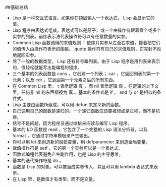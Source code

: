##基础总结
- Lisp 是一种交互式语言。如果你在顶层输入一个表达式， Lisp 会显示它的值。
- Lisp 程序由表达式组成。表达式可以是原子，或一个由操作符跟着零个或多个实参的列表。前序表示法代表操作符可以有任意数量的实参。
- Common Lisp 函数调用的求值规则： 依序对实参从左至右求值，接着把它们的值传入由操作符表示的函数。 quote 操作符有自己的求值规则，它完封不动地返回实参。
- 除了一般的数据类型， Lisp 还有符号跟列表。由于 Lisp 程序是用列表来表示的，很轻松就能写出能编程的程序。
- 三个基本的列表函数是 cons ，它创建一个列表； car ，它返回列表的第一个元素；以及 cdr ，它返回第一个元素之后的所有东西。
- 在 Common Lisp 里， t 表示逻辑 真 ，而 nil 表示逻辑 假 。在逻辑的上下文里，任何非 nil 的东西都视为 真 。基本的条件式是 if 。 and 与 or 是相似的条件式。
- Lisp 主要由函数所组成。可以用 defun 来定义新的函数。
- 自己调用自己的函数是递归的。一个递归函数应该要被想成是过程，而不是机器。
- 括号不是问题，因为程序员通过缩排来阅读与编写 Lisp 程序。
- 基本的 I/O 函数是 read ，它包含了一个完整的 Lisp 语法分析器，以及 format ，它通过字符串模板来产生输出。
- 你可以用 let 来创造新的局部变量，用 defparameter 来创造全局变量。
- 赋值操作符是 setf 。它的第一个实参可以是一个表达式。
- 函数式编程代表避免产生副作用，也是 Lisp 的主导思维。
- 基本的迭代操作符是 do 。
- 函数是 Lisp 的对象。可以被当成实参传入，并且可以用 lambda 表达式来表示。
- 在 Lisp 里，是数值才有类型，而不是变量。
